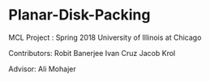 # Planar-Disk-Packing

MCL Project : Spring 2018
University of Illinois at Chicago

Contributors:
  Robit Banerjee
  Ivan Cruz
  Jacob Krol
  
Advisor:
  Ali Mohajer
